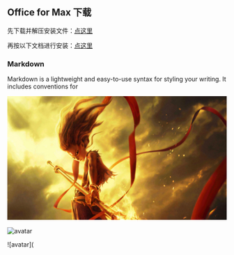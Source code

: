 ## Office for Max 下载

先下载并解压安装文件：[点这里](https://nic.nju.edu.cn/_upload/article/files/67/d8/2f5df32b40b1910b9fe499d87c99/f4a05282-8edc-4a6f-9be2-a68d0120054d.rar) 

再按以下文档进行安装：[点这里](https://nic.nju.edu.cn/_upload/article/files/67/d8/2f5df32b40b1910b9fe499d87c99/8b4500e4-c67f-4458-8dc0-1e574b31e819.pdf) 




### Markdown

Markdown is a lightweight and easy-to-use syntax for styling your writing. It includes conventions for

![avatar](https://github.com/MrDong2021/MrDong2021.github.io/blob/master/%E5%93%AA%E5%90%92.jpg)


![avatar](ICBGaWxlICJtYWluLnB5IiwgbGluZSA1CiAgICBmPW9wZW4oL1VzZXJzL21hYy9EZXNrdG9wL+WTquWQki5qcGcsJ3JiJykgI+S6jOi/m+WItuaWueW8j+aJk+W8gOWbvuaWh+S7tgogICAgICAgICAgIF4KU3ludGF4RXJyb3I6IGludmFsaWQgc3ludGF4Cg==RXhpdGVkIHdpdGggZXJyb3Igc3RhdHVzIDE=)

![avatar](

```markdown



```
